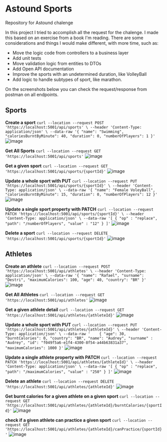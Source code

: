 # Astound Sports

Repository for Astound chalenge

In this project I tried to accomplish all the request for the chalenge.
I made this based on an exercise from a book I'm reading. 
There are some considerations and things I would make different, with more time, such as:

- Move the logic code from controllers to a business layer
- Add unit tests
- Move validation logic from entities to DTOs 
- Add Open API documentation
- Improve the sports with an undetermined duration, like VolleyBall
- Add logic to handle subtypes of sport, like marathon.

On the screenshots below you can check the request/response from postman on all endpoints. 

## Sports

**Create a sport** `curl --location --request POST 'https://localhost:5001/api/sports' \
--header 'Content-Type: application/json' \
--data-raw '{
    "name": "Swimming",
    "caloriesBurntByMinute": 40,
    "duration": 0,
    "numberOfPlayers": 1
}'`
![image](https://user-images.githubusercontent.com/24480945/162099338-8da7de66-49fc-44a7-8c90-90470459c9f9.png)

**Get All Sports** `curl --location --request GET 'https://localhost:5001/api/sports'`
![image](https://user-images.githubusercontent.com/24480945/162097810-b732b1b9-ea41-41a4-a49b-46632bb4d634.png)

**Get a given sport** `curl --location --request GET 'https://localhost:5001/api/sports/{sportId}'`
![image](https://user-images.githubusercontent.com/24480945/162098704-9692ead3-6d17-4e5b-b7d5-ee6334651a13.png)

**Update a whole sport with PUT** `curl --location --request PUT 'https://localhost:5001/api/sports/{sportId}' \
--header 'Content-Type: application/json' \
--data-raw '{
    "name": "Female VoleyBall",
    "caloriesBurntByMinute": 15,
    "duration": 0,
    "numberOfPlayers": 12
}'`
![image](https://user-images.githubusercontent.com/24480945/162098904-814e4f05-e9cb-4647-a6d0-6c9a2870cf49.png)

**Update a single sport property with PATCH** `curl --location --request PATCH 'https://localhost:5001/api/sports/{sportId}' \
--header 'Content-Type: application/json' \
--data-raw '[
    {
        "op" : "replace",
        "path": "/numberOfPlayers",
        "value" : "12"
    }
]'`
![image](https://user-images.githubusercontent.com/24480945/162099096-3c155435-7e6c-4718-8c03-0a8c81601592.png)

**Delete a sport** `curl --location --request DELETE 'https://localhost:5001/api/sports/{sportId}'`
![image](https://user-images.githubusercontent.com/24480945/162099195-32f5f9c7-14e6-4c85-b168-9915d27ab104.png)

## Athletes

**Create an athlete** `curl --location --request POST 'https://localhost:5001/api/athletes' \
--header 'Content-Type: application/json' \
--data-raw '{
    "name": "Rafael",
    "surname": "Destri",
    "maximumCalories": 100,
    "age": 40,
    "country": "BR"
}'`
![image](https://user-images.githubusercontent.com/24480945/162103330-59ac5144-d3f8-45ed-a9be-9ba401dc9ca2.png)

**Get All Athletes** `curl --location --request GET 'https://localhost:5001/api/athletes'`
![image](https://user-images.githubusercontent.com/24480945/162103398-6e2b88d1-1a01-4dac-bbc3-216249cd797d.png)

**Get a given athlete detail** `curl --location --request GET 'https://localhost:5001/api/athletes/{athleteId}'`
![image](https://user-images.githubusercontent.com/24480945/162103500-58a93cde-43d3-4294-ba9e-e0a7287b6f03.png)

**Update a whole sport with PUT** `curl --location --request PUT 'https://localhost:5001/api/athletes/{athleteId}' \
--header 'Content-Type: application/json' \
--data-raw '    {
        "age": 30,
        "burntCalories": 0,
        "country": "BR",
        "name": "Audrey",
        "surname" : "Audrey",
        "id": "f049f5a6-e1f4-4300-8f54-a44b63831a37",
        "maximumCalories": 1000
    }'`
![image](https://user-images.githubusercontent.com/24480945/162103691-50a2049c-f0d8-4b3e-b825-5dd2e7d31dc0.png)

**Update a single athlete property with PATCH** `curl --location --request PATCH 'https://localhost:5001/api/athletes/{athleteId}' \
--header 'Content-Type: application/json' \
--data-raw '[
    {
        "op" : "replace",
        "path": "/maximumCalories",
        "value" : "250"
    }
]'`
![image](https://user-images.githubusercontent.com/24480945/162103788-85507124-f346-4d15-8f0a-a484e524893a.png)

**Delete an athlete** `curl --location --request DELETE 'https://localhost:5001/api/athletes/{athleteId}'`
![image](https://user-images.githubusercontent.com/24480945/162103881-616c8317-0122-42ce-9dc8-57818ae7048d.png)

**Get burnt calories for a given athlete on a given sport** `curl --location --request GET 'https://localhost:5001/api/athletes/{athleteId}/burntCalories/{sportId}'`
![image](https://user-images.githubusercontent.com/24480945/162106487-525a0904-b6d6-461b-a26a-bfea5bdb0031.png)

**check if a given athlete can practice a given sport** `curl --location --request GET 'https://localhost:5001/api/athletes/{athleteId}/canPractice/{sportId}'`
![image](https://user-images.githubusercontent.com/24480945/162106689-ea4b9daf-9b72-435c-bd90-083767a4e16d.png)
